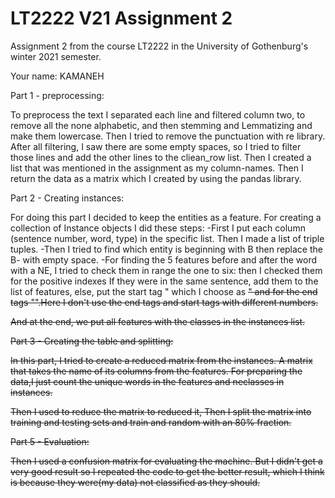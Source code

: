 # LT2222 V21 Assignment 2

Assignment 2 from the course LT2222 in the University of Gothenburg's winter 2021 semester.

Your name: KAMANEH 

Part 1 - preprocessing:

To preprocess the text I separated each line and filtered column two, to remove all the none alphabetic, and then stemming and Lemmatizing and make them lowercase.
Then I tried to remove the punctuation with re library. After all filtering, I saw there are some empty spaces, so I tried to filter those lines and add the other lines to the cliean_row list.
Then I created a list that was mentioned in the assignment as my column-names.
Then I return the data as a matrix which I created by using the pandas library.


Part 2 - Creating instances:

For doing this part I decided to keep the entities as a feature.
For creating a collection of Instance objects I did these steps:
-First I put each column (sentence number, word, type) in the specific list. Then I made a list of triple tuples.
-Then I tried to find which entity is beginning with B then replace the B- with empty space.
-For finding the 5 features before and after the word with a NE, I tried to check them in range the one to six:
then I checked them for the positive indexes If they were in the same sentence, add them to the list of features,
else, put the start tag " which I choose as <s>" and for the end tags "<e>".Here I don't use the end tags and start tags with different numbers.

And at the end, we put all features with the classes in the instances list.


Part 3 - Creating the table and splitting:

In this part, I tried to create a reduced matrix from the instances. A matrix that takes the name of its columns from the features.
For preparing the data,I just count the unique words in the features and neclasses in instances.
 
Then I used to reduce the matrix to reduced it, Then I split the matrix into training and testing sets and train and random with an 80% fraction.

Part 5 - Evaluation:

Then I used a confusion matrix for evaluating the machine. But I didn't get a very good result so I repeated the code to get the better result, which I think is because they were(my data) not classified as they should. 
